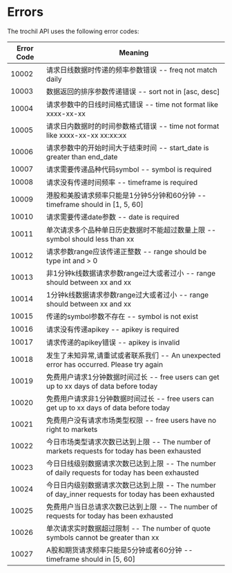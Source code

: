 # Errors

The trochil API uses the following error codes:


Error Code | Meaning
---------- | -------
10002 | 请求日线数据时传递的频率参数错误 -- freq not match daily
10003 | 数据返回的排序参数传递错误 -- sort not in [asc, desc]
10004 | 请求参数中的日线时间格式错误 -- time not format like xxxx-xx-xx
10005 | 请求日内数据时的时间参数格式错误 -- time not format like xxxx-xx-xx xx:xx:xx
10006 | 请求参数中的开始时间大于结束时间 -- start_date is greater than end_date
10007 | 请求需要传递品种代码symbol -- symbol is required
10008 | 请求没有传递时间频率 -- timeframe is required
10009 | 港股和美股请求频率只能是1分钟5分钟和60分钟 -- timeframe should in [1, 5, 60]
10010 | 请求需要传递date参数 -- date is required
10011 | 单次请求多个品种单日历史数据时不能超过数量上限 -- symbol should less than xx
10012 | 请求参数range应该传递正整数 -- range should be type int and > 0
10013 | 非1分钟k线数据请求参数range过大或者过小 -- range should between xx and xx
10014 | 1分钟k线数据请求参数range过大或者过小 -- range should between xx and xx
10015 | 传递的symbol参数不存在 -- symbol is not exist
10016 | 请求没有传递apikey -- apikey is required
10017 | 请求传递的apikey错误 -- apikey is invalid
10018 | 发生了未知异常,请重试或者联系我们 -- An unexpected error has occurred. Please try again
10019 | 免费用户请求1分钟数据时间过长 -- free users can get up to xx days of data before today
10020 | 免费用户请求非1分钟数据时间过长 -- free users can get up to xx days of data before today
10021 | 免费用户没有请求市场类型权限 -- free users have no right to markets
10022 | 今日市场类型请求次数已达到上限 -- The number of markets requests for today has been exhausted
10023 | 今日日线级别数据请求次数已达到上限 -- The number of daily requests for today has been exhausted
10024 | 今日日内级别数据请求次数已达到上限 -- The number of day_inner requests for today has been exhausted
10025 | 免费用户当日总请求次数已达到上限 -- The number of requests for today has been exhausted
10026 | 单次请求实时数据超过限制 -- The number of quote symbols cannot be greater than xx
10027 | A股和期货请求频率只能是5分钟或者60分钟 -- timeframe should in [5, 60]